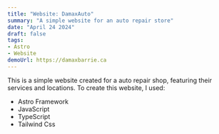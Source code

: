```yaml
---
title: "Website: DamaxAuto"
summary: "A simple website for an auto repair store"
date: "April 24 2024"
draft: false
tags:
- Astro
- Website
demoUrl: https://damaxbarrie.ca
---
```


This is a simple website created for a auto repair shop, featuring their services and locations.
To create this website, I used:
- Astro Framework
- JavaScript
- TypeScript
- Tailwind Css
